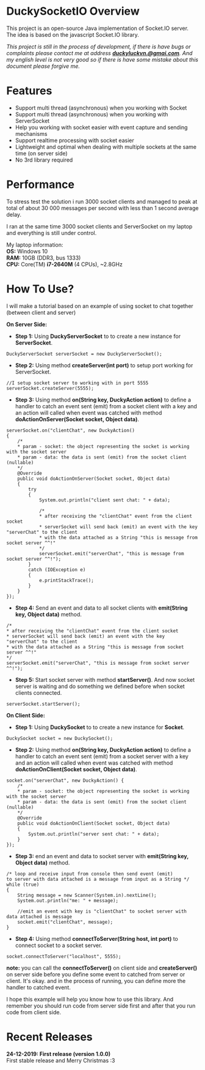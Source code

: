 # DuckySocketIO Overview
This project is an open-source Java implementation of Socket.IO server. The idea is based on the javascript Socket.IO library.

_This project is still in the process of development, if there is have bugs or complaints please contact me at address **duckyluckvn.@gmai.com**. And my english level is not very good so if there is have some mistake about this document please forgive me._

# Features

* Support multi thread (asynchronous) when you working with Socket
* Support multi thread (asynchronous) when you working with ServerSocket
* Help you working with socket easier with event capture and sending mechanisms
* Support realtime processing with socket easier
* Lightweight and optimal when dealing with multiple sockets at the same time (on server side)
* No 3rd library required

# Performance
To stress test the solution i run 3000 socket clients and managed to peak at total of about 30 000 messages per second with less than 1 second average delay.

I ran at the same time 3000 socket clients and ServerSocket on my laptop and everything is still under control.

My laptop information:\
**OS:** Windows 10\
**RAM:** 10GB (DDR3, bus 1333)\
**CPU:** Core(TM) **i7-2640M** (4 CPUs), ~2.8GHz

# How To Use?
I will make a tutorial based on an example of using socket to chat together (between client and server)

**On Server Side:** 
* **Step 1:** Using **DuckyServerSocket** to to create a new instance for **ServerSocket**.
```
DuckyServerSocket serverSocket = new DuckyServerSocket();
```
* **Step 2:** Using method **createServer(int port)** to setup port working for ServerSocket.
```
//I setup socket server to working with in port 5555
serverSocket.createServer(5555);
```
* **Step 3:** Using method **on(String key, DuckyAction action)** to define a handler to catch an event sent (emit) from a socket client with a key and an action will called when event was catched with method **doActionOnServer(Socket socket, Object data)**.

```
serverSocket.on("clientChat", new DuckyAction() 
{
	/*
	* param - socket: the object representing the socket is working with the socket server
	* param - data: the data is sent (emit) from the socket client (nullable)
	*/
	@Override
	public void doActionOnServer(Socket socket, Object data)
	{
		try 
		{
        	System.out.println("client sent chat: " + data);
                    
			/*
			* after receiving the "clientChat" event from the client socket
			* serverSocket will send back (emit) an event with the key "serverChat" to the client
			* with the data attached as a String "this is message from socket server ^^!"
			*/
			serverSocket.emit("serverChat", "this is message from socket server ^^!");
		} 
		catch (IOException e) 
		{
			e.printStackTrace();
		}
	}
});
```

* **Step 4:** Send an event and data to all socket clients with **emit(String key, Object data)** method.
```
/*
* after receiving the "clientChat" event from the client socket
* serverSocket will send back (emit) an event with the key "serverChat" to the client
* with the data attached as a String "this is message from socket server ^^!"
*/
serverSocket.emit("serverChat", "this is message from socket server ^^!");
```
* **Step 5:** Start socket server with method **startServer()**. And now socket server is waiting and do something we defined before when socket clients connected.

```
serverSocket.startServer();
```


**On Client Side:** 
* **Step 1:** Using **DuckySocket** to to create a new instance for **Socket**.
```
DuckySocket socket = new DuckySocket();
```


* **Step 2:** Using method **on(String key, DuckyAction action)** to define a handler to catch an event sent (emit) from a socket server with a key and an action will called when event was catched with method **doActionOnClient(Socket socket, Object data)**.
```
socket.on("serverChat", new DuckyAction() {
    /*
    * param - socket: the object representing the socket is working with the socket server
    * param - data: the data is sent (emit) from the socket client (nullable)
    */
	@Override
	public void doActionOnClient(Socket socket, Object data) 
	{
		System.out.println("server sent chat: " + data);
	}
});
```
* **Step 3:** end an event and data to socket server with **emit(String key, Object data)** method.
```
/* loop and receive input from console then send event (emit) 
to server with data attached is a message from input as a String */
while (true) 
{
    String message = new Scanner(System.in).nextLine();
    System.out.println("me: " + message);

    //emit an event with key is "clientChat" to socket server with data attached is message
    socket.emit("clientChat", message);
}
```

* **Step 4:** Using method **connectToServer(String host, int port)** to connect socket to a socket server.
```
socket.connectToServer("localhost", 5555);
```

**note:** you can call the **connectToServer()** on client side and **createServer()** on server side before you define some event to catched from server or client. It's okay. and in the process of running, you can define more the handler to catched event.

I hope this example will help you know how to use this library. And remember you should run code from server side first and after that you run code from client side.

# Recent Releases
**24-12-2019: First release (version 1.0.0)** \
First stable release and Merry Christmas :3
